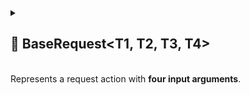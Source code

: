 
<details>
  <summary>
    <h2>🧩 BaseRequest&lt;T1, T2, T3, T4&gt;</h2>
    <br> Represents a request action with <b>four input arguments</b>.
  </summary>

<br>

```csharp
public class BaseRequest<T1, T2, T3, T4> : IRequest<T1, T2, T3, T4>
```
- **Type parameters:**
    - `T1` — first argument
    - `T2` — second argument
    - `T3` — third argument
    - `T4` — fourth argument

---

### 🔑 Properties

#### `Required`

```csharp
public bool Required { get; }
```

- **Description:** Indicates whether the request is currently required.

#### `Arg1`

```csharp
public T1 Arg1 { get; }
```

- **Description:** The first argument.

#### `Arg2`

```csharp
public T2 Arg2 { get; }
```

- **Description:** The second argument.

#### `Arg3`

```csharp
public T3 Arg3 { get; }
```

- **Description:** The third argument.

#### `Arg4`

```csharp
public T4 Arg4 { get; }
```

- **Description:** The fourth argument.

---

### 🏹 Methods

#### `Invoke(T1, T2, T3, T4)`

```csharp
public void Invoke(T1 arg1, T2 arg2, T3 arg3, T4 arg4);
```

- **Description:** Marks the request as required and stores all four arguments.
- **Parameters:** `arg1`, `arg2`, `arg3`, `arg4` — the input arguments.

#### `Consume(out T1, out T2, out T3, out T4)`

```csharp
public bool Consume(out T1 arg1, out T2 arg2, out T3 arg3, out T4 arg4);
```

- **Description:** Attempts to consume the request and retrieve all arguments.
- **Output parameters:** `arg1`, `arg2`, `arg3`, `arg4` — the stored arguments.
- **Returns:** `true` if the request was required and is now consumed.

#### `TryGet(out T1, out T2, out T3, out T4)`

```csharp
public bool TryGet(out T1 arg1, out T2 arg2, out T3 arg3, out T4 arg4);
```

- **Description:** Attempts to retrieve all arguments without consuming the request.
- **Output parameters:** `arg1`, `arg2`, `arg3`, `arg4` — the stored arguments.
- **Returns:** `true` if the request is currently required.

</details>